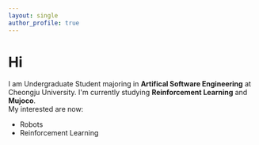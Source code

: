 ```yaml
---
layout: single
author_profile: true
---
```


Hi
=============
I am Undergraduate Student majoring in **Artifical Software Engineering** at Cheongju University.
I'm currently studying **Reinforcement Learning** and **Mujoco**.   
My interested are now:
- Robots
- Reinforcement Learning
